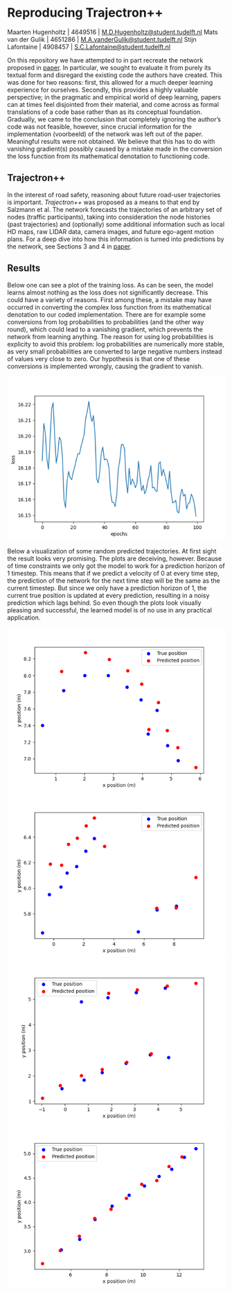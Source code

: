 # Reproducing Trajectron++

Maarten Hugenholtz | 4649516 | M.D.Hugenholtz@student.tudelft.nl
Mats van der Gulik | 4651286 | M.A.vanderGulik@student.tudelft.nl
Stijn Lafontaine   | 4908457 | S.C.Lafontaine@student.tudelft.nl

On this repository we have attempted to in part recreate the network proposed in [paper](https://arxiv.org/pdf/2001.03093.pdf). In particular, we sought to evaluate it from purely its textual form and disregard the existing code the authors have created. This was done for two reasons: first, this allowed for a much deeper learning experience for ourselves. Secondly, this provides a highly valuable perspective; in the pragmatic and empirical world of deep learning, papers can at times feel disjointed from their material, and come across as formal translations of a code base rather than as its conceptual foundation. Gradually, we came to the conclusion that completely ignoring the author’s code was not feasible, however, since crucial information for the implementation (voorbeeld) of the network was left out of the paper. Meaningful results were not obtained. We believe that this has to do with vanishing gradient(s) possibly caused by a mistake made in the conversion the loss function from its mathematical denotation to functioning code.

## Trajectron++
In the interest of road safety, reasoning about future road-user trajectories is important. *Trajectron++* was proposed as a means to that end by Salzmann et al. The network forecasts the trajectories of an arbitrary set of nodes (traffic participants), taking into consideration the node histories (past trajectories) and (optionally) some additional information such as local HD maps, raw LIDAR data, camera images, and future ego-agent motion plans. For a deep dive into how this information is turned into predictions by the network, see Sections 3 and 4 in [paper](https://arxiv.org/pdf/2001.03093.pdf).

## Results
Below one can see a plot of the training loss. As can be seen, the model learns almost nothing as the loss does not significantly decrease. This could have a variety of reasons. First among these, a mistake may have occurred in converting the complex loss function from its mathematical denotation to our coded implementation. There are for example some conversions from log probabilities to probabilities (and the other way round), which could lead to a vanishing gradient, which prevents the network from learning anything. The reason for using log probabilities is explicity to avoid this problem: log probabilities are numerically more stable, as very small probabilities are converted to large negative numbers instead of values very close to zero. Our hypothesis is that one of these conversions is implemented wrongly, causing the gradient to vanish.

  ![trainloss](/figures/trainloss.png)
  
Below a visualization of some random predicted trajectories. At first sight the result looks very promising. The plots are deceiving, however. Because of time constraints we only got the model to work for a prediction horizon of 1 timestep. This means that if we predict a velocity of 0 at every time step, the prediction of the network for the next time step will be the same as the current timestep. But since we only have a prediction horizon of 1, the current true position is updated at every prediction, resulting in a noisy prediction which lags behind. So even though the plots look visually pleasing and successful, the learned model is of no use in any practical application. 

  ![Figure3](/figures/Figure_3.png)
  ![Figure9](/figures/Figure_9.png)
  ![Figure10](/figures/Figure_10.png)
  ![Figure11](/figures/Figure_11.png)


